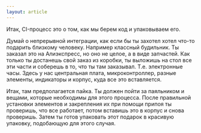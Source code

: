```yaml
---
layout: article
---
```

Итак, CI-процесс это о том, как мы берем код и упаковываем его.

Думай о непрерывной интеграции, как если бы ты захотел хотел что-то подарить близкому человеку. Например классный будильник. Ты заказал это на Алиэкспресс, но оно не целое, а в виде запчастей. Как только ты достанешь свой заказ из коробки, ты выложишь на стол все эти части и соберешь в то, что ты там заказывал. Т.е. электронные часы. Здесь у нас центральная плата, микроконтроллер, разные элементы, индикаторы и корпус, куда все это вставляется.

Итак, там предполагается пайка. Ты должен пойти за паяльником и вещами, которые необходимы для этого процесса. После правильной установки элементов и закрепления их при помощи припоя ты проверишь, что все работает, потом вставишь это в корпус и снова проверишь. Затем ты готов упаковать этот подарок в красивую упаковку, подобающую для этого случая.
